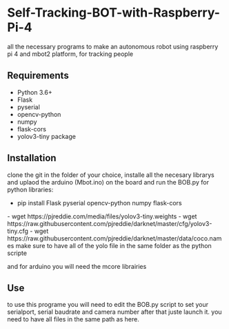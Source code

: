 # Self-Tracking-BOT-with-Raspberry-Pi-4
all the necessary programs to make an autonomous robot using raspberry pi 4 and mbot2 platform, for tracking people


## Requirements

- Python 3.6+
- Flask
- pyserial
- opencv-python
- numpy
- flask-cors
- yolov3-tiny package

## Installation
clone the git in the folder of your choice, installe all the necesary librarys and uplaod the arduino (Mbot.ino) on the board and run the BOB.py
for python libraries:
- pip install Flask pyserial opencv-python numpy flask-cors
  
<for the yoloV3 >
- wget https://pjreddie.com/media/files/yolov3-tiny.weights
- wget https://raw.githubusercontent.com/pjreddie/darknet/master/cfg/yolov3-tiny.cfg
- wget https://raw.githubusercontent.com/pjreddie/darknet/master/data/coco.names
make sure to have all of the yolo file in the same folder as the python scripte

and for arduino you will need the mcore librairies

## Use
to use this programe you will need to edit the BOB.py script to set your serialport, serial baudrate and camera number
after that juste launch it.
you need to have all files in the same path as here.
